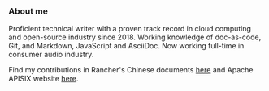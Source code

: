 ### About me

Proficient technical writer with a proven track record in cloud computing and open-source industry since 2018. Working knowledge of doc-as-code, Git, and Markdown, JavaScript and AsciiDoc. Now working full-time in consumer audio industry.

Find my contributions in Rancher's Chinese documents [here](https://github.com/yzeng25/docs-rancher2/graphs/contributors) and Apache APISIX website [here](https://github.com/apache/apisix-website/graphs/contributors).
